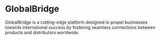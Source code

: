 # GlobalBridge
GlobalBridge is a cutting-edge platform designed to propel businesses towards international success by fostering seamless connections between products and distributors worldwide.
